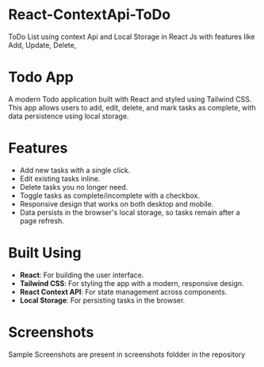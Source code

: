 # React-ContextApi-ToDo
ToDo List using context Api and Local Storage in React Js with features like Add, Update, Delete,



# Todo App
A modern Todo application built with React and styled using Tailwind CSS. This app allows users to add, edit, delete, and mark tasks as complete, with data persistence using local storage.

# Features
- Add new tasks with a single click.
- Edit existing tasks inline.
- Delete tasks you no longer need.
- Toggle tasks as complete/incomplete with a checkbox.
- Responsive design that works on both desktop and mobile.
- Data persists in the browser's local storage, so tasks remain after a page refresh.

# Built Using
- **React**: For building the user interface.
- **Tailwind CSS**: For styling the app with a modern, responsive design.
- **React Context API**: For state management across components.
- **Local Storage**: For persisting tasks in the browser.


# Screenshots 
Sample Screenshots are present in screenshots foldder in the repository
